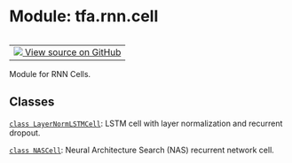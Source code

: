 <div itemscope itemtype="http://developers.google.com/ReferenceObject">
<meta itemprop="name" content="tfa.rnn.cell" />
<meta itemprop="path" content="Stable" />
</div>

# Module: tfa.rnn.cell


<table class="tfo-notebook-buttons tfo-api" align="left">

<td>
  <a target="_blank" href="https://github.com/tensorflow/addons/tree/r0.5/tensorflow_addons/rnn/cell.py">
    <img src="https://www.tensorflow.org/images/GitHub-Mark-32px.png" />
    View source on GitHub
  </a>
</td></table>



Module for RNN Cells.

<!-- Placeholder for "Used in" -->


## Classes

[`class LayerNormLSTMCell`](../../tfa/rnn/LayerNormLSTMCell.md): LSTM cell with layer normalization and recurrent dropout.

[`class NASCell`](../../tfa/rnn/NASCell.md): Neural Architecture Search (NAS) recurrent network cell.

